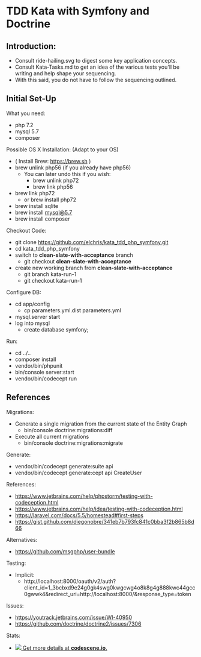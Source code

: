 TDD Kata with Symfony and Doctrine
==================================

## Introduction:

* Consult ride-hailing.svg to digest some key application concepts.
* Consult Kata-Tasks.md to get an idea of the various tests you'll be writing and help shape your sequencing.
* With this said, you do not have to follow the sequencing outlined.

## Initial Set-Up

What you need:

* php 7.2
* mysql 5.7
* composer

Possible OS X Installation: (Adapt to your OS)

* ( Install Brew: https://brew.sh )
* brew unlink php56 (if you already have php56)
    * You can later undo this if you wish:
        * brew unlink php72
        * brew link php56
* brew link php72
    * or brew install php72
* brew install sqlite
* brew install mysql@5.7
* brew install composer

Checkout Code:

* git clone https://github.com/elchris/kata_tdd_php_symfony.git
* cd kata_tdd_php_symfony
* switch to **clean-slate-with-acceptance** branch
    * git checkout **clean-slate-with-acceptance** 
* create new working branch from **clean-slate-with-acceptance**
    * git branch kata-run-1
    * git checkout kata-run-1

Configure DB:

* cd app/config
    * cp parameters.yml.dist parameters.yml
* mysql.server start
* log into mysql
    * create database symfony;

Run:

* cd ../..
* composer install
* vendor/bin/phpunit
* bin/console server:start
* vendor/bin/codecept run

## References

Migrations:

* Generate a single migration from the current state of the Entity Graph
    * bin/console doctrine:migrations:diff
* Execute all current migrations
    * bin/console doctrine:migrations:migrate

Generate:

* vendor/bin/codecept generate:suite api
* vendor/bin/codecept generate:cept api CreateUser

References:

* https://www.jetbrains.com/help/phpstorm/testing-with-codeception.html
* https://www.jetbrains.com/help/idea/testing-with-codeception.html
* https://laravel.com/docs/5.5/homestead#first-steps
* https://gist.github.com/diegonobre/341eb7b793fc841c0bba3f2b865b8d66

Alternatives:

* https://github.com/msgphp/user-bundle

Testing:

* Implicit:
    * http://localhost:8000/oauth/v2/auth?client_id=1_3bcbxd9e24g0gk4swg0kwgcwg4o8k8g4g888kwc44gcc0gwwk4&redirect_uri=http://localhost:8000/&response_type=token

Issues:

* https://youtrack.jetbrains.com/issue/WI-40950
* https://github.com/doctrine/doctrine2/issues/7306


Stats:
* [![](http://codescene.io/projects/2090/status.svg) Get more details at **codescene.io**.](http://codescene.io/projects/2090/jobs/latest-successful/results)
